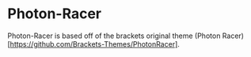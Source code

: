 # Photon-Racer
Photon-Racer is based off of the brackets original theme (Photon Racer)[https://github.com/Brackets-Themes/PhotonRacer]. 